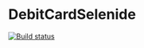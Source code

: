 # DebitCardSelenide

[![Build status](https://ci.appveyor.com/api/projects/status/dofad13kf7fnjpoh?svg=true)](https://ci.appveyor.com/project/fshakrun/debitcardselenide)
